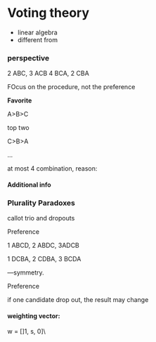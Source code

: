 # Voting theory

* linear algebra
* different from 



### perspective

2 ABC, 3 ACB 4 BCA, 2 CBA

FOcus on the procedure, not the preference

**Favorite**

A>B>C

top two

C>B>A

...

at most 4 combination, reason: 

#### Additional info



### Plurality Paradoxes

callot trio and dropouts

Preference

1 ABCD, 2 ABDC, 3ADCB

1 DCBA, 2 CDBA, 3 BCDA

—symmetry. 



Preference

if one candidate drop out, the result may change 



#### weighting vector: 

w = []1, s, 0]\



